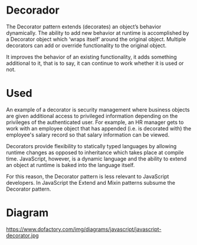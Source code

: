 # Decorador

The Decorator pattern extends (decorates) an object’s behavior dynamically. The ability to add new behavior at runtime is accomplished by a Decorator object which ‘wraps itself’ around the original object. Multiple decorators can add or override functionality to the original object.

It improves the behavior of an existing functionality, it adds something additional to it, that is to say, it can continue to work whether it is used or not.

# Used

An example of a decorator is security management where business objects are given additional access to privileged information depending on the privileges of the authenticated user. For example, an HR manager gets to work with an employee object that has appended (i.e. is decorated with) the employee's salary record so that salary information can be viewed.

Decorators provide flexibility to statically typed languages by allowing runtime changes as opposed to inheritance which takes place at compile time. JavaScript, however, is a dynamic language and the ability to extend an object at runtime is baked into the language itself.

For this reason, the Decorator pattern is less relevant to JavaScript developers. In JavaScript the Extend and Mixin patterns subsume the Decorator pattern.

# Diagram

https://www.dofactory.com/img/diagrams/javascript/javascript-decorator.jpg